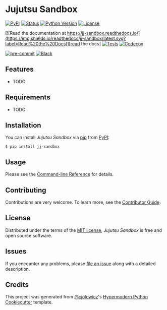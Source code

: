 # Jujutsu Sandbox

[![PyPI](https://img.shields.io/pypi/v/jj-sandbox.svg)][pypi status]
[![Status](https://img.shields.io/pypi/status/jj-sandbox.svg)][pypi status]
[![Python Version](https://img.shields.io/pypi/pyversions/jj-sandbox)][pypi status]
[![License](https://img.shields.io/pypi/l/jj-sandbox)][license]

[![Read the documentation at https://jj-sandbox.readthedocs.io/](https://img.shields.io/readthedocs/jj-sandbox/latest.svg?label=Read%20the%20Docs)][read the docs]
[![Tests](https://github.com/paulc00/jj-sandbox/workflows/Tests/badge.svg)][tests]
[![Codecov](https://codecov.io/gh/paulc00/jj-sandbox/branch/main/graph/badge.svg)][codecov]

[![pre-commit](https://img.shields.io/badge/pre--commit-enabled-brightgreen?logo=pre-commit&logoColor=white)][pre-commit]
[![Black](https://img.shields.io/badge/code%20style-black-000000.svg)][black]

[pypi status]: https://pypi.org/project/jj-sandbox/
[read the docs]: https://jj-sandbox.readthedocs.io/
[tests]: https://github.com/paulc00/jj-sandbox/actions?workflow=Tests
[codecov]: https://app.codecov.io/gh/paulc00/jj-sandbox
[pre-commit]: https://github.com/pre-commit/pre-commit
[black]: https://github.com/psf/black

## Features

- TODO

## Requirements

- TODO

## Installation

You can install _Jujutsu Sandbox_ via [pip] from [PyPI]:

```console
$ pip install jj-sandbox
```

## Usage

Please see the [Command-line Reference] for details.

## Contributing

Contributions are very welcome.
To learn more, see the [Contributor Guide].

## License

Distributed under the terms of the [MIT license][license],
_Jujutsu Sandbox_ is free and open source software.

## Issues

If you encounter any problems,
please [file an issue] along with a detailed description.

## Credits

This project was generated from [@cjolowicz]'s [Hypermodern Python Cookiecutter] template.

[@cjolowicz]: https://github.com/cjolowicz
[pypi]: https://pypi.org/
[hypermodern python cookiecutter]: https://github.com/cjolowicz/cookiecutter-hypermodern-python
[file an issue]: https://github.com/paulc00/jj-sandbox/issues
[pip]: https://pip.pypa.io/

<!-- github-only -->

[license]: https://github.com/paulc00/jj-sandbox/blob/main/LICENSE
[contributor guide]: https://github.com/paulc00/jj-sandbox/blob/main/CONTRIBUTING.md
[command-line reference]: https://jj-sandbox.readthedocs.io/en/latest/usage.html

